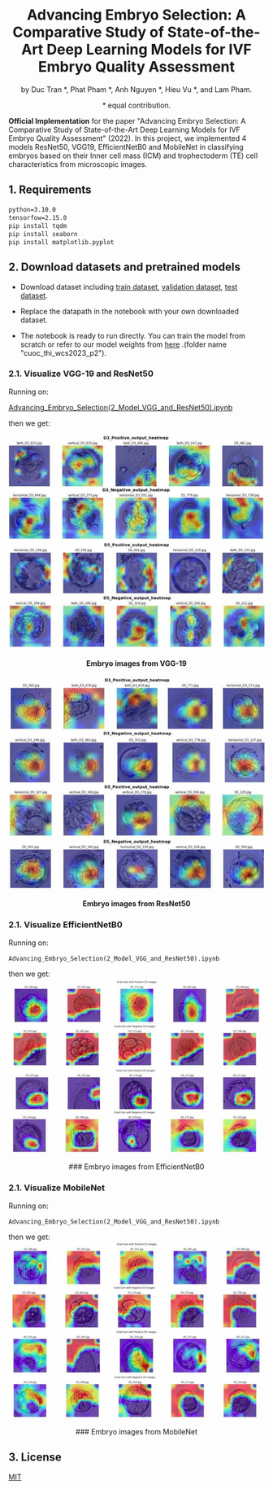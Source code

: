 <div align="center">    
 
# Advancing Embryo Selection: A Comparative Study of State-of-the-Art Deep Learning Models for IVF Embryo Quality Assessment

by Duc Tran *, Phat Pham *, Anh Nguyen *, Hieu Vu *, and Lam Pham. 

\* equal contribution.
</div> 

**Official Implementation** for the paper "Advancing Embryo Selection: A Comparative Study of State-of-the-Art Deep Learning Models for IVF Embryo Quality Assessment" (2022).
In this project, we implemented 4 models ResNet50, VGG19, EfficientNetB0 and MobileNet in classifying embryos based on their Inner cell mass (ICM) and trophectoderm (TE) cell characteristics from microscopic images.

## 1. Requirements
```
python=3.10.0
tensorfow=2.15.0
pip install tqdm
pip install seaborn
pip install matplotlib.pyplot
```

## 2. Download datasets and pretrained models
* Download dataset including [train dataset](https://drive.google.com/drive/folders/1PjbqQfP5SAfL5hvRxGJFfd1Lx7BqKIkP?usp=sharing), [validation dataset](https://drive.google.com/drive/folders/1WitdlpCLiU5d_EI8pYYPiUAut5zOgQZr?usp=sharing), [test dataset](https://drive.google.com/drive/folders/1Kzgktxv18shSKyhMoQKzD7RzOjmmMHg7?usp=sharing).  

* Replace the datapath in the notebook with your own downloaded dataset.

* The notebook is ready to run directly. You can train the model from scratch or refer to our model weights from [here]( https://drive.google.com/drive/folders/16zJAxbMP60m8rXofWHwSpgK9qd-s_8qL?usp=sharing) .(folder name "cuoc_thi_wcs2023_p2").

### 2.1. Visualize VGG-19 and ResNet50
Running on:

[Advancing_Embryo_Selection(2_Model_VGG_and_ResNet50).ipynb](Advancing_Embryo_Selection(2_Model_VGG_and_ResNet50).ipynb)

then we get:

<div align="center">  

![](fig/VGG-19.jpg)
 
#### Embryo images from VGG-19

</div> 

![](fig/ResNet50.jpg)

<div align="center">   
 
#### Embryo images from ResNet50

</div> 

### 2.1. Visualize EfficientNetB0
Running on:
```
Advancing_Embryo_Selection(2_Model_VGG_and_ResNet50).ipynb
```
then we get:
![](fig/EfficientNetB0.jpg)
<div align="center">   
### Embryo images from EfficientNetB0
</div> 

### 2.1. Visualize MobileNet
Running on:
```
Advancing_Embryo_Selection(2_Model_VGG_and_ResNet50).ipynb
```
then we get:
![](fig/MobileNet.jpg)
<div align="center">   
### Embryo images from MobileNet
</div> 

## 3. License
[MIT](LICENSE)
